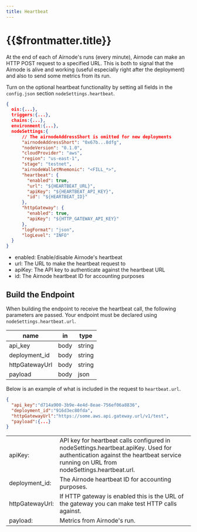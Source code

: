 ```yaml
---
title: Heartbeat
---
```


# {{$frontmatter.title}}


At the end of each of Airnode's runs (every minute), Airnode can make an HTTP POST request to a specified URL. This is both to signal that the Airnode is alive and working (useful especially right after the deployment) and also to send some metrics from its run. 



Turn on the optional heartbeat functionality by setting all fields in the `config.json` section `nodeSettings.heartbeat`.

```json
{ 
  ois:{...},
  triggers:{...},
  chains:{...},
  environment:{...},
  nodeSettings:{
      // The airnodeAddressShort is omitted for new deployments
      "airnodeAddressShort": "0x67b...8dfg",
      "nodeVersion": "0.1.0",
      "cloudProvider": "aws",
      "region": "us-east-1",
      "stage": "testnet",
      "airnodeWalletMnemonic": "<FILL_*>",
      "heartbeat": {
        "enabled": true,
        "url": "${HEARTBEAT_URL}",
        "apiKey": "${HEARTBEAT_API_KEY}",
        "id": "${HEARTBEAT_ID}"
      },
      "httpGateway": {
        "enabled": true,
        "apiKey": "${HTTP_GATEWAY_API_KEY}"
      },
      "logFormat": "json",
      "logLevel": "INFO"
  }
}
```

- enabled: Enable/disable Airnode's heartbeat
- url: The URL to make the heartbeat request to
- apiKey: The API key to authenticate against the heartbeat URL
- id: The Airnode heartbeat ID for accounting purposes


## Build the Endpoint

When building the endpoint to receive the heartbeat call, the following parameters are passed. Your endpoint must be declared using `nodeSettings.heartbeat.url`.

|name|in|type|
|----|--|----|
|api_key|body|string|
|deployment_id|body|string|
|httpGatewayUrl|body|string|
|payload|body|json|


Below is an example of what is included in the request to `heartbeat.url`.
```json
{
  "api_key":"d714a900-3b9e-4e4d-8eae-756ef06a8836",
  "deployment_id":"916d3ec80fda",
  "httpGatewayUrl":"https://some.aws.api.gateway.url/v1/test",
  "payload":{...}
}
```

<table>
  <tr>
    <td>apiKey:</td><td>API key for heartbeat calls configured in nodeSettings.heartbeat.apiKey. Used for authentication against the heartbeat service running on URL from nodeSettings.heartbeat.url.</td>
  </tr>
  <tr>
    <td>deployment_id:</td><td>The Airnode heartbeat ID for accounting purposes.</td>
  </tr>
  <tr>
    <td>httpGatewayUrl:</td><td>If HTTP gateway is enabled this is the URL of the gateway you can make test HTTP calls against.</td>
  </tr>
  <tr>
    <td>payload:</td><td>Metrics from Airnode's run.</td>
  </tr>
</table>
